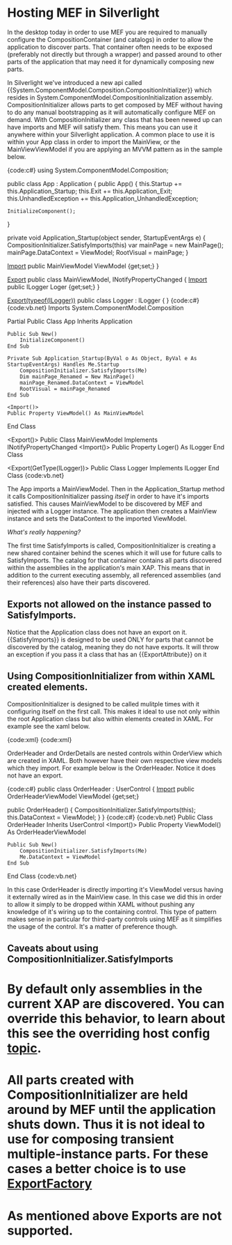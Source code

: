 # Hosting MEF in Silverlight
In the desktop today in order to use MEF you are required to manually configure the CompositionContainer (and catalogs) in order to allow the application to discover parts. That container often needs to be exposed (preferably not directly but through a wrapper) and passed around to other parts of the application that may need it for dynamically composing new parts. 

In Silverlight we've introduced a new api called {{System.ComponentModel.Composition.CompositionInitializer}} which resides in System.ComponentModel.CompositionInitialization assembly. CompositionInitializer allows parts to get composed by MEF without having to do any manual bootstrapping as it will automatically configure MEF on demand. With CompositionInitializer any class that has been newed up can have imports and MEF will satisfy them. This means you can use it anywhere within your Silverlight application. A common place to use it is within your App class in order to import the MainView, or the MainViewViewModel if you are applying an MVVM pattern as in the sample below.

{code:c#}
using System.ComponentModel.Composition;

public class App : Application {
  public App() {
    this.Startup += this.Application_Startup;
    this.Exit += this.Application_Exit;
    this.UnhandledException += this.Application_UnhandledException;

    InitializeComponent();
  }

  private void Application_Startup(object sender, StartupEventArgs e)
  {
    CompositionInitializer.SatisfyImports(this)
    var mainPage = new MainPage();
    mainPage.DataContext = ViewModel;
    RootVisual = mainPage;
  }

  [Import](Import)
  public MainViewModel ViewModel {get;set;}
}

[Export](Export)
public class MainViewModel, INotifyPropertyChanged {
  [Import](Import)
  public ILogger Loger {get;set;}
}

[Export(typeof(ILogger))](Export(typeof(ILogger)))
public class Logger : ILogger {
}
{code:c#}
{code:vb.net}
Imports System.ComponentModel.Composition

Partial Public Class App
    Inherits Application

    Public Sub New()
        InitializeComponent()
    End Sub

    Private Sub Application_Startup(ByVal o As Object, ByVal e As StartupEventArgs) Handles Me.Startup
        CompositionInitializer.SatisfyImports(Me) 
        Dim mainPage_Renamed = New MainPage()
        mainPage_Renamed.DataContext = ViewModel
        RootVisual = mainPage_Renamed
    End Sub

    <Import()>
    Public Property ViewModel() As MainViewModel

End Class

<Export()>
Public Class MainViewModel
    Implements INotifyPropertyChanged
    <Import()>
    Public Property Loger() As ILogger
End Class

<Export(GetType(ILogger))> 
Public Class Logger
    Implements ILogger
End Class
{code:vb.net}


The App imports a MainViewModel. Then in the Application_Startup method it calls CompositionInitializer passing _itself_ in order to have it's imports satisfied. This causes MainViewModel to be discovered by MEF and injected with a Logger instance. The application then creates a MainView instance and sets the DataContext to the imported ViewModel. 

_What's really happening?_

The first time SatisfyImports is called, CompositionInitializer is creating a new shared container behind the scenes which it will use for future calls to SatisfyImports. The catalog for that container contains all parts discovered within the assemblies in the application's main XAP. This means that in addition to the current executing assembly, all referenced assemblies (and their references) also have their parts discovered.

## Exports not allowed on the instance passed to SatisfyImports.
Notice that the Application class does not have an export on it. {{SatisfyImports}} is designed to be used ONLY for parts that cannot be discovered by the catalog, meaning they do not have exports. It will throw an exception if you pass it a class that has an {{ExportAttribute}} on it

## Using CompositionInitializer from within XAML created elements.
CompositionInitializer is designed to be called mulitple times with it configuring itself on the first call. This makes it ideal to use not only within the root Application class but also within elements created in XAML. For example see the xaml below.

{code:xml}
<UserControl
 x:Class="OrderManagement.OrderView"
 xmlns:c="clr-namespace:MyApp.Controls">
  <StackPanel>
    <OrderHeader/>
    <OrderDetails/>
  </StackPanel>
<UserControl>
{code:xml}

OrderHeader and OrderDetails are nested controls within OrderView which are created in XAML. Both however have their own respective view models which they import. For example below is the OrderHeader. Notice it does not have an export.

{code:c#}
public class OrderHeader : UserControl {
  [Import](Import)
  public OrderHeaderViewModel ViewModel {get;set;}

  public OrderHeader() {
    CompositionInitializer.SatisfyImports(this);
    this.DataContext = ViewModel;
  }
}
{code:c#}
{code:vb.net}
Public Class OrderHeader
    Inherits UserControl
    <Import()>
    Public Property ViewModel() As OrderHeaderViewModel

    Public Sub New()
        CompositionInitializer.SatisfyImports(Me) 
        Me.DataContext = ViewModel
    End Sub

End Class
{code:vb.net}

In this case OrderHeader is directly importing it's ViewModel versus having it externally wired as in the MainView case. In this case we did this in order to allow it simply to be dropped within XAML without pushing any knowledge of it's wiring up to the containing control. This type of pattern makes sense in particular for third-party controls using MEF as it simplifies the usage of the control. It's a matter of preference though.

## Caveats about using CompositionInitializer.SatisfyImports
# By default only assemblies in the current XAP are discovered. You can override this behavior, to learn about this see the overriding host config [topic](OverridingHostConfig).
# All parts created with CompositionInitializer are held around by MEF until the application shuts down. Thus it is not ideal to use for composing transient multiple-instance parts. For these cases a better choice is to use [ExportFactory](PartCreator)
# As mentioned above Exports are not supported.
